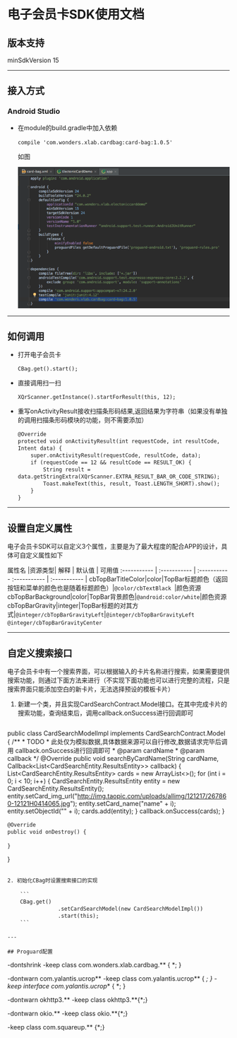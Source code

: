 # 电子会员卡SDK使用文档

## 版本支持
minSdkVersion 15

---

##  接入方式

### Android Studio

* 在module的build.gradle中加入依赖

   `compile 'com.wonders.xlab.cardbag:card-bag:1.0.5'`
   
   如图
   
   ![添加依赖](art/添加依赖.png)

---

## 如何调用

* 打开电子会员卡

	```
	CBag.get().start();
	```
	
* 直接调用扫一扫

	```
	XQrScanner.getInstance().startForResult(this, 12);
	```

* 重写onActivityResult接收扫描条形码结果,返回结果为字符串（如果没有单独的调用扫描条形码模块的功能，则不需要添加）

	```
	@Override
    protected void onActivityResult(int requestCode, int resultCode, Intent data) {
        super.onActivityResult(requestCode, resultCode, data);
        if (requestCode == 12 && resultCode == RESULT_OK) {
            String result = data.getStringExtra(XQrScanner.EXTRA_RESULT_BAR_OR_CODE_STRING);
            Toast.makeText(this, result, Toast.LENGTH_SHORT).show();
        }
    }
	```

---

## 设置自定义属性

电子会员卡SDK可以自定义3个属性，主要是为了最大程度的配合APP的设计，具体可自定义属性如下

属性名 |资源类型| 解释 | 默认值 | 可用值
:----------- | :----------- | :----------- :----------- | :----------- |
cbTopBarTitleColor|color|TopBar标题颜色（返回按钮和菜单的颜色也是随着标题颜色）|`@color/cbTextBlack `|颜色资源
cbTopBarBackground|color|TopBar背景颜色|`@android:color/white`|颜色资源
cbTopBarGravity|integer|TopBar标题的对其方式|`@integer/cbTopBarGravityLeft`|`@integer/cbTopBarGravityLeft`</br>`@integer/cbTopBarGravityCenter`


----

## 自定义搜索接口

电子会员卡中有一个搜索界面，可以根据输入的卡片名称进行搜索，如果需要提供搜索功能，则通过下面方法来进行（不实现下面功能也可以进行完整的流程，只是搜索界面只能添加空白的新卡片，无法选择预设的模板卡片）

1. 新建一个类，并且实现CardSearchContract.Model接口。在其中完成卡片的搜索功能，查询结束后，调用callback.onSuccess进行回调即可

	```
public class CardSearchModelImpl implements CardSearchContract.Model {
    /**
     * TODO
     * 此处仅为模拟数据,具体数据来源可以自行修改,数据请求完毕后调用 callback.onSuccess进行回调即可
     * @param cardName
     * @param callback
     */
    @Override
    public void searchByCardName(String cardName, Callback<List<CardSearchEntity.ResultsEntity>> callback) {
        List<CardSearchEntity.ResultsEntity> cards = new ArrayList<>();
        for (int i = 0; i < 10; i++) {
            CardSearchEntity.ResultsEntity entity = new CardSearchEntity.ResultsEntity();
            entity.setCard_img_url("http://img.taopic.com/uploads/allimg/121217/267860-12121H0414065.jpg");
            entity.setCard_name("name" + i);
            entity.setObjectId("" + i);
            cards.add(entity);
        }
        callback.onSuccess(cards);
    }

    @Override
    public void onDestroy() {

    }
}
```

2. 初始化CBag时设置搜索接口的实现

	```
	CBag.get()
                .setCardSearchModel(new CardSearchModelImpl())
                .start(this);
	```

---

## Proguard配置

```
-dontshrink
-keep class com.wonders.xlab.cardbag.** { *; }

-dontwarn com.yalantis.ucrop**
-keep class com.yalantis.ucrop** { *; }
-keep interface com.yalantis.ucrop** { *; }

-dontwarn okhttp3.**
-keep class okhttp3.**{*;}

-dontwarn okio.**
-keep class okio.**{*;}

-keep class com.squareup.** {*;}
```